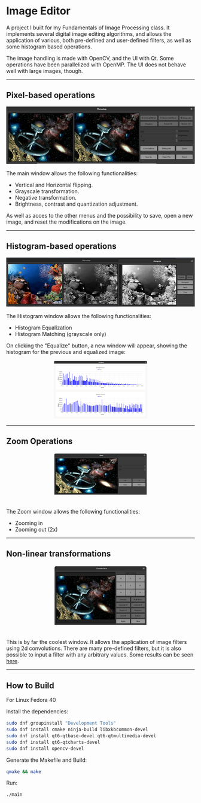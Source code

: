 # Image Editor

A project I built for my Fundamentals of Image Processing class. It implements several digital image editing algorithms, and allows the application of various, both pre-defined and user-defined filters, as well as some histogram based operations.  

The image handling is made with OpenCV, and the UI with Qt. Some operations have been parallelized with OpenMP. The UI does not behave well with large images, though.

___

## Pixel-based operations

![alt text](readme_images/main_window.png)

The main window allows the following functionalities:
* Vertical and Horizontal flipping.
* Grayscale transformation.
* Negative transformation.
* Brightness, contrast and quantization adjustment.

As well as acces to the other menus and the possibility to save, open a new image, and reset the modifications on the image.

___

## Histogram-based operations

![alt text](readme_images/histogram_window.png)

The Histogram window allows the following functionalities:
* Histogram Equalization
* Histogram Matching (grayscale only)

On clicking the "Equalize" button, a new window will appear, showing the histogram for the previous and equalized image:


<center>
<img src="readme_images/histogram.png" alt="Alt Text" width="50%" height="50%">
</center>

___

## Zoom Operations

<center>
<img src="readme_images/zoom.png" alt="Alt Text" width="50%" height="50%">
</center>
<br>

The Zoom window allows the following functionalities:
* Zooming in
* Zooming out (2x)

___

## Non-linear transformations

<center>
<img src="readme_images/convolutions.png" alt="Alt Text" width="50%" height="75%">
</center>
<br>


This is by far the coolest window. It allows the application of image filters using 2d convolutions. There are many pre-defined filters, but it is also possible to input a filter with any arbitrary values. Some results can be seen [here](filtered/).

___

## How to Build

For Linux Fedora 40

Install the dependencies:

```bash
sudo dnf groupinstall "Development Tools"
sudo dnf install cmake ninja-build libxkbcommon-devel
sudo dnf install qt6-qtbase-devel qt6-qtmultimedia-devel
sudo dnf install qt6-qtcharts-devel
sudo dnf install opencv-devel
```

Generate the Makefile and Build:

```bash
qmake && make
```

Run:

```bash
./main
```
